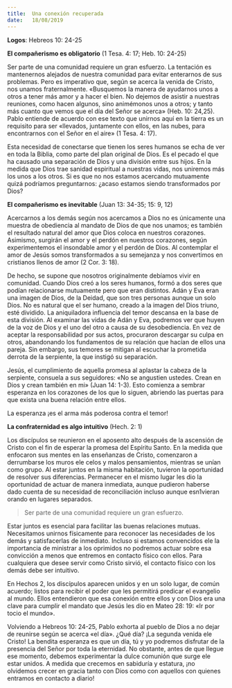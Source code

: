 ```yaml
---
title:  Una conexión recuperada 
date:   18/08/2019
---
```


**Logos**: Hebreos 10: 24-25 

**El compañerismo es obligatorio** (1 Tesa. 4: 17; Heb. 10: 24-25) 

Ser parte de una comunidad requiere un gran esfuerzo. La tentación es mantenernos alejados de nuestra comunidad para evitar enterarnos de sus problemas. Pero es imperativo que, según se acerca la venida de Cristo, nos unamos fraternalmente. «Busquemos la manera de ayudarnos unos a otros a tener más amor y a hacer el bien. No dejemos de asistir a nuestras reuniones, como hacen algunos, sino animémonos unos a otros; y tanto más cuanto que vemos que el día del Señor se acerca» (Heb. 10: 24,25). Pablo entiende de acuerdo con ese texto que unirnos aquí en la tierra es un requisito para ser «llevados, juntamente con ellos, en las nubes, para encontrarnos con el Señor en el aire» (1 Tesa. 4: 17). 

Esta necesidad de conectarse que tienen los seres humanos se echa de ver en toda la Biblia, como parte del plan original de Dios. Es el pecado el que ha causado una separación de Dios y una división entre sus hijos. En la medida que Dios trae sanidad espiritual a nuestras vidas, nos uniremos más los unos a los otros. Si es que no nos estamos acercando mutuamente quizá podríamos preguntarnos: ¿acaso estamos siendo transformados por Dios? 

**El compañerismo es inevitable** (Juan 13: 34-35; 15: 9, 12) 

Acercarnos a los demás según nos acercamos a Dios no es únicamente una muestra de obediencia al mandato de Dios de que nos unamos; es también el resultado natural del amor que Dios coloca en nuestros corazones. Asimismo, surgirán el amor y el perdón en nuestros corazones, según experimentemos el insondable amor y el perdón de Dios. Al contemplar el amor de Jesús somos transformados a su semejanza y nos convertimos en cristianos llenos de amor (2 Cor. 3: 18). 

De hecho, se supone que nosotros originalmente debíamos vivir en comunidad. Cuando Dios creó a los seres humanos, formó a dos seres que podían relacionarse mutuamente pero que eran distintos. Adán y Eva eran una imagen de Dios, de la Deidad, que son tres personas aunque un solo Dios. No es natural que el ser humano, creado a la imagen del Dios triuno, esté dividido. La aniquiladora influencia del temor descansa en la base de esta división. Al examinar las vidas de Adán y Eva, podremos ver que huyen de la voz de Dios y el uno del otro a causa de su desobediencia. En vez de aceptar la responsabilidad por sus actos, procuraron descargar su culpa en otros, abandonando los fundamentos de su relación que hacían de ellos una pareja. Sin embargo, sus temores se mitigan al escuchar la prometida derrota de la serpiente, la que instigó su separación. 

Jesús, el cumplimiento de aquella promesa al aplastar la cabeza de la serpiente, consuela a sus seguidores: «No se angustien ustedes. Crean en Dios y crean también en mi» (Juan 14: 1-3). Esto comienza a sembrar esperanza en los corazones de los que lo siguen, abriendo las puertas para que exista una buena relación entre ellos. 

La esperanza ¡es el arma más poderosa contra el temor! 

**La confraternidad es algo intuitivo** (Hech. 2: 1) 

Los discípulos se reunieron en el aposento alto después de la ascensión de Cristo con el fin de esperar la promesa del Espíritu Santo. En la medida que enfocaron sus mentes en las enseñanzas de Cristo, comenzaron a derrumbarse los muros ele celos y malos pensamientos, mientras se unían como grupo. Al estar juntos en la misma habitación, tuvieron la oportunidad de resolver sus diferencias. Permanecer en el mismo lugar les dio la oportunidad de actuar de manera inmediata, aunque pudieron haberse dado cuenta de su necesidad de reconciliación incluso aunque esn1vieran orando en lugares separados. 

> Ser parte de una comunidad requiere un gran esfuerzo. 

Estar juntos es esencial para facilitar las buenas relaciones mutuas. Necesitamos unirnos físicamente para reconocer las necesidades de los demás y satisfacerlas de inmediato. Incluso si estamos convencidos ele la importancia de ministrar a los oprimidos no podremos actuar sobre esa convicción a menos que entremos en contacto físico con ellos. Para cualquiera que desee servir como Cristo sirvió, el contacto físico con los demás debe ser intuitivo. 

En Hechos 2, los discípulos aparecen unidos y en un solo lugar, de común acuerdo; listos para recibir el poder que les permitirá predicar el evangelio al mundo. Ellos entendieron que esa conexión entre ellos y con Dios era una clave para cumplir el mandato que Jesús les dio en Mateo 28: 19: «Ir por tocio el mundo». 

Volviendo a Hebreos 10: 24-25, Pablo exhorta al pueblo de Dios a no dejar de reunirse según se acerca «el día». ¿Qué día? ¡La segunda venida ele Cristo! La bendita esperanza es que un día, tú y yo podremos disfrutar de la presencia del Señor por toda la eternidad. No obstante, antes de que llegue ese momento, debemos experimentar la dulce comunión que surge ele estar unidos. A medida que crecemos en sabiduría y estatura, ¡no olvidemos crecer en gracia tanto con Dios como con aquellos con quienes entramos en contacto a diario! 